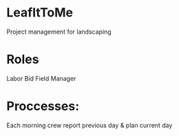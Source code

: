 # LeafItToMe
Project management for landscaping

# Roles
Labor
Bid
Field Manager

# Proccesses:
Each morning crew report previous day & plan current day
